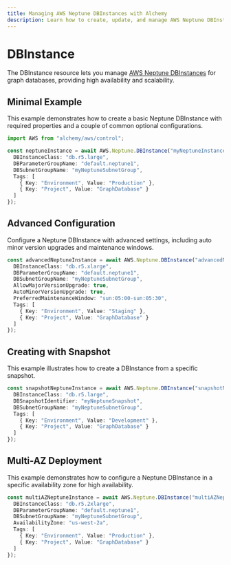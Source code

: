```yaml
---
title: Managing AWS Neptune DBInstances with Alchemy
description: Learn how to create, update, and manage AWS Neptune DBInstances using Alchemy Cloud Control.
---
```


# DBInstance

The DBInstance resource lets you manage [AWS Neptune DBInstances](https://docs.aws.amazon.com/neptune/latest/userguide/) for graph databases, providing high availability and scalability.

## Minimal Example

This example demonstrates how to create a basic Neptune DBInstance with required properties and a couple of common optional configurations.

```ts
import AWS from "alchemy/aws/control";

const neptuneInstance = await AWS.Neptune.DBInstance("myNeptuneInstance", {
  DBInstanceClass: "db.r5.large",
  DBParameterGroupName: "default.neptune1",
  DBSubnetGroupName: "myNeptuneSubnetGroup",
  Tags: [
    { Key: "Environment", Value: "Production" },
    { Key: "Project", Value: "GraphDatabase" }
  ]
});
```

## Advanced Configuration

Configure a Neptune DBInstance with advanced settings, including auto minor version upgrades and maintenance windows.

```ts
const advancedNeptuneInstance = await AWS.Neptune.DBInstance("advancedNeptuneInstance", {
  DBInstanceClass: "db.r5.xlarge",
  DBParameterGroupName: "default.neptune1",
  DBSubnetGroupName: "myNeptuneSubnetGroup",
  AllowMajorVersionUpgrade: true,
  AutoMinorVersionUpgrade: true,
  PreferredMaintenanceWindow: "sun:05:00-sun:05:30",
  Tags: [
    { Key: "Environment", Value: "Staging" },
    { Key: "Project", Value: "GraphDatabase" }
  ]
});
```

## Creating with Snapshot

This example illustrates how to create a DBInstance from a specific snapshot.

```ts
const snapshotNeptuneInstance = await AWS.Neptune.DBInstance("snapshotNeptuneInstance", {
  DBInstanceClass: "db.r5.large",
  DBSnapshotIdentifier: "myNeptuneSnapshot",
  DBSubnetGroupName: "myNeptuneSubnetGroup",
  Tags: [
    { Key: "Environment", Value: "Development" },
    { Key: "Project", Value: "GraphDatabase" }
  ]
});
```

## Multi-AZ Deployment

This example demonstrates how to configure a Neptune DBInstance in a specific availability zone for high availability.

```ts
const multiAZNeptuneInstance = await AWS.Neptune.DBInstance("multiAZNeptuneInstance", {
  DBInstanceClass: "db.r5.2xlarge",
  DBParameterGroupName: "default.neptune1",
  DBSubnetGroupName: "myNeptuneSubnetGroup",
  AvailabilityZone: "us-west-2a",
  Tags: [
    { Key: "Environment", Value: "Production" },
    { Key: "Project", Value: "GraphDatabase" }
  ]
});
```